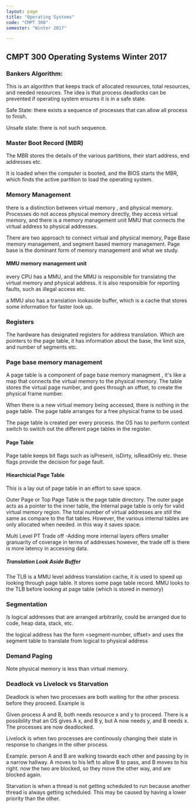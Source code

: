 ```yaml
---
layout: page
title: "Operating Systems"
code: "CMPT 300"
semester: "Winter 2017"

---
```


## CMPT 300 Operating Systems Winter 2017

### Bankers Algorithm:
This is an algorithm that keeps track of allocated resources, total resources, and needed resources. The idea is that process deadlocks can be prevented if operating system ensures it is in a safe state.

Safe State: there exists a sequence of processes that can allow all process to finish. 

Unsafe state: there is not such sequence. 

### Master Boot Record (MBR)
The MBR stores the details of the various partitions, their start address, end addresses etc. 

It is loaded when the computer is booted, and the BIOS starts the MBR, which finds the active partition to load the operating system. 

### Memory Management
there is a distinction between virtual memory , and physical memory.
Processes do not access physical memory directly, they access virtual memory, and there is a memory management unit MMU that connects the virtual address to physical addresses.

There are two approach to connect virtual and physical memory, Page Base memory management, and segment based memory management. Page base is the dominant form of memory management and what we study. 

#### MMU memory management unit
every CPU has a MMU, and the MMU is responsible for translating the virtual memory and physical address.
it is also responsible for reporting faults, such as illegal access etc. 

a MMU also has a translation lookaside buffer, which is a cache that stores some information for faster look up. 

### Registers
The hardware has designated registers for address translation. Which are pointers to the page table, it has information about the base, the limit size, and number of segments etc. 

### Page base memory management 
A page table is a component of page base memory managment , it's like a map that connects the virtual memory to the physical memory. The table stores the virtual page number, and goes through an offset, to create the physical frame number. 

When there is a new virtual memory being accessed, there is nothing in the page table. The page table arranges for a free physical frame to be used.  

The page table is created per every process. the OS has to perform context switch to switch out the different page tables in the register. 

#### Page Table 
Page table keeps bit flags such as isPresent, isDirty, isReadOnly etc. these flags provide the decision for page fault. 

#### Hiearchicial Page Table 
This is a lay out of page table in an effort to save space. 

Outer Page or Top Page Table is the page table directory. The outer page acts as a pointer to the inner table, 
the Internal page table is only for valid virtual memory region. The total number of virtual addresses are still the same as compare to the flat tables. However, the various internal tables are only allocated when needed. in this way it saves space. 

Multi Level PT Trade off 
-Adding more internal layers offers smaller granuarity of coverage in terms of addresses 
however, the trade off is there is more latency in accessing data. 

##### Translation Look Aside Buffer
The TLB is a MMU level address translation cache, it is used to speed up looking through page table. It stores some page table record. MMU looks to the TLB before looking at page table (which is stored in memory)

### Segmentation 
Is logical addresses that are arranged arbitrarily, could be arranged due to code, heap data, stack, etc. 

the logical address has the form 
	<segment-number, offset>
and uses the segment table to translate from logical to physical address

### Demand Paging
Note physical memory is less than virtual memory. 

### Deadlock vs Livelock vs Starvation 

Deadlock is when two processes are both waiting for the other process before they proceed. Example is 

Given process A and B, both needs resource x and y to proceed. There is a possibility that an OS gives A x, and B y, but A now needs y, and B needs x. The processes are now deadlocked. 

Livelock is when two processes are continously changing their state in response to changes in the other process. 

Example. person A and B are walking towards each other and passing by in a narrow hallway. A moves to his left to allow B to pass, and B moves to his right. now the two are blocked, so they move the other way, and are blocked again. 

Starvation is when a thread is not getting scheduled to run because another thread is always getting scheduled. This may be caused by having a lower priority than the other. 

